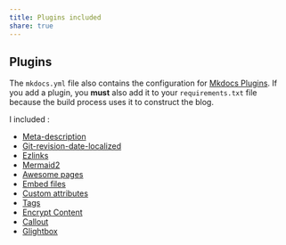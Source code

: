 ```yaml
---
title: Plugins included
share: true
---
```


## Plugins

The `mkdocs.yml` file also contains the configuration for [Mkdocs Plugins](https://www.mkdocs.org/dev-guide/plugins/). If you add a plugin, you **must** also add it to your `requirements.txt` file because the build process uses it to construct the blog.

I included :
- [Meta-description](https://pypi.org/project/mkdocs-meta-descriptions-plugin/)
- [Git-revision-date-localized](https://github.com/timvink/mkdocs-git-revision-date-localized-plugin)
- [Ezlinks](https://github.com/Lisandra-dev/mkdocs-ezlinked-plugin)
- [Mermaid2](https://github.com/fralau/mkdocs-mermaid2-plugin)
- [Awesome pages](https://github.com/lukasgeiter/mkdocs-awesome-pages-plugin)
- [Embed files](https://pypi.org/project/mkdocs-embed-file-plugins/)
- [Custom attributes](https://github.com/ObsidianPublisher/mkdocs-custom-tags-attributes)
- [Tags](https://squidfunk.github.io/mkdocs-material/setup/setting-up-tags/)
- [Encrypt Content](https://github.com/unverbuggt/mkdocs-encryptcontent-plugin)
- [Callout](https://github.com/sondregronas/mkdocs-callouts)
- [Glightbox](https://github.com/blueswen/mkdocs-glightbox)




